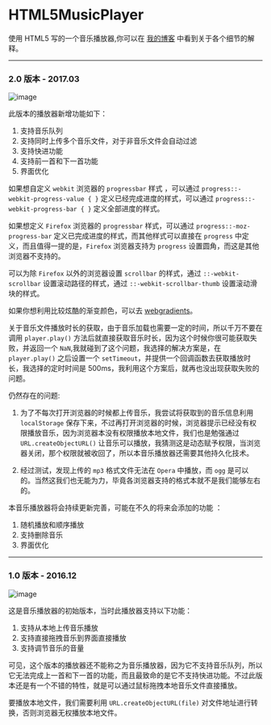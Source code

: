 # HTML5MusicPlayer

使用 HTML5 写的一个音乐播放器,你可以在 [我的博客](http://hwaphon.site/?p=280) 中看到关于各个细节的解释。

---

### 2.0 版本 - 2017.03

![image](https://github.com/hwaphon/HTML5MusicPlayer/blob/gh-pages/2.0.png)

此版本的播放器新增功能如下：

1. 支持音乐队列
2. 支持同时上传多个音乐文件，对于非音乐文件会自动过滤
3. 支持快进功能
4. 支持前一首和下一首功能
5. 界面优化

如果想自定义 `webkit` 浏览器的 `progressbar` 样式 ，可以通过 `progress::-webkit-progress-value { }` 定义已经完成进度的样式，可以通过 `progress::-webkit-progress-bar { }` 定义全部进度的样式。

如果想定义 `Firefox` 浏览器的 `progressbar` 样式，可以通过 `progress::-moz-progress-bar` 定义已完成进度的样式，而其他样式可以直接在 `progress` 中定义，而且值得一提的是，`Firefox` 浏览器支持为 `progress` 设置圆角，而这是其他浏览器不支持的。

可以为除 `Firefox` 以外的浏览器设置 `scrollbar` 的样式，通过 `::-webkit-scrollbar` 设置滚动路径的样式，通过 `::-webkit-scrollbar-thumb` 设置滚动滑块的样式。

如果你想利用比较炫酷的渐变颜色，可以去 [webgradients](https://webgradients.com/)。

关于音乐文件播放时长的获取，由于音乐加载也需要一定的时间，所以千万不要在调用 `player.play()` 方法后就直接获取音乐时长，因为这个时候你很可能获取失败，并返回一个 `NaN`,我就碰到了这个问题，我选择的解决方案是，在 `player.play()` 之后设置一个 `setTimeout`，并提供一个回调函数去获取播放时长，我选择的定时时间是 500ms，我利用这个方案后，就再也没出现获取失败的问题。

仍然存在的问题:

1. 为了不每次打开浏览器的时候都上传音乐，我尝试将获取到的音乐信息利用 `localStorage` 保存下来，不过再打开浏览器的时候，浏览器提示已经没有权限播放音乐，因为浏览器本没有权限播放本地文件，我们也是勉强通过 `URL.createObjectURL()` 让音乐可以播放，我猜测这是动态赋予权限，当浏览器关闭，那个权限就被收回了，所以本音乐播放器还需要其他持久化技术。

2. 经过测试，发现上传的 `mp3` 格式文件无法在 `Opera` 中播放，而 `ogg` 是可以的。当然这我们也无能为力，毕竟各浏览器支持的格式本就不是我们能够左右的。

本音乐播放器将会持续更新完善，可能在不久的将来会添加的功能 ：

1. 随机播放和顺序播放
2. 支持删除音乐
3. 界面优化

---
### 1.0 版本 - 2016.12

![image](https://github.com/hwaphon/HTML5MusicPlayer/blob/gh-pages/1.0.gif)

这是音乐播放器的初始版本，当时此播放器支持以下功能：

1. 支持从本地上传音乐播放
2. 支持直接拖拽音乐到界面直接播放
3. 支持调节音乐的音量

可见，这个版本的播放器还不能称之为音乐播放器，因为它不支持音乐队列，所以它无法完成上一首和下一首的功能，而且最致命的是它不支持快进功能。不过此版本还是有一个不错的特性，就是可以通过鼠标拖拽本地音乐文件直接播放。

要播放本地文件，我们需要利用 `URL.createObjectURL(file)` 对文件地址进行转换，否则浏览器无权播放本地文件。
